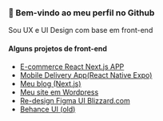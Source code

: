 <h3>👋 Bem-vindo ao meu perfil no Github</h3>
<p>Sou UX e UI Design com base em front-end</p>

           
             
<div><h4>Alguns projetos de front-end</h4></div>
<ul>
<li><a target="_blank" href="https://ecommece-nextjs-app.vercel.app/">E-commerce React Next.js APP</a></li>
<li><a target="_blank" href="https://github.com/fabionascimento1/reactnative-mobile-delivery-app">Mobile Delivery App(React Native Expo)</a></li>
<li><a target="_blank" href="https://fabionascimento.dev.br/">Meu blog (Next.js)</a></li>
<li><a target="_blank" href="http://fabionascimento.netlify.com/">Meu site em Wordpress</a></li>
<li><a target="_blank" href=" https://ui-portfolio-fabionascimento.netlify.app/blizzard/">Re-design Figma UI Blizzard.com</a></li>
<li><a target="_blank" href="https://www.behance.net/fabiodonascimento">Behance UI (old)</a></li> 
</ul>
